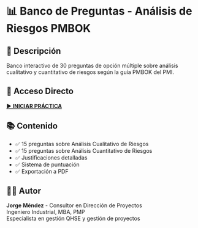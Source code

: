# 📊 Banco de Preguntas - Análisis de Riesgos PMBOK

## 🎯 Descripción
Banco interactivo de 30 preguntas de opción múltiple sobre análisis cualitativo y cuantitativo de riesgos según la guía PMBOK del PMI.

## 🚀 Acceso Directo
**[▶️ INICIAR PRÁCTICA](https://jorge-consultor-pmp.github.io/banco-preguntas-riesgos-1/)**

## 📚 Contenido
- ✅ 15 preguntas sobre Análisis Cualitativo de Riesgos
- ✅ 15 preguntas sobre Análisis Cuantitativo de Riesgos
- ✅ Justificaciones detalladas
- ✅ Sistema de puntuación
- ✅ Exportación a PDF

## 👨‍🏫 Autor
**Jorge Méndez** - Consultor en Dirección de Proyectos  
Ingeniero Industrial, MBA, PMP  
Especialista en gestión QHSE y gestión de proyectos
